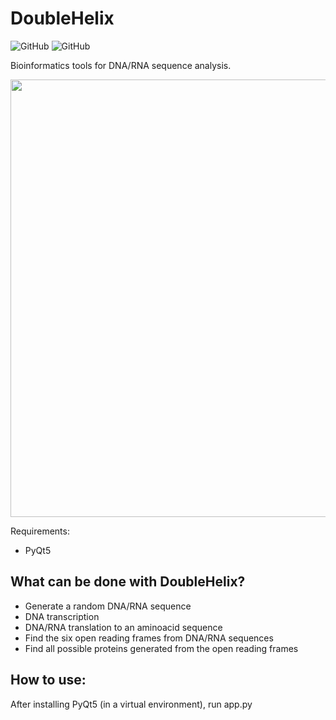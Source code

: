 # DoubleHelix
![GitHub](https://img.shields.io/github/license/Jorge-Salmon/DoubleHelix)
![GitHub](https://img.shields.io/badge/Python-3.7.4-green)


Bioinformatics tools for DNA/RNA sequence analysis.

<img src="https://github.com/Jorge-Salmon/DoubleHelix/blob/master/DH.PNG" width="700">

Requirements:
- PyQt5 

## What can be done with DoubleHelix?

- Generate a random DNA/RNA sequence
- DNA transcription
- DNA/RNA translation to an aminoacid sequence
- Find the six open reading frames from DNA/RNA sequences
- Find all possible proteins generated from the open reading frames

## How to use:

After installing PyQt5 (in a virtual environment), run app.py

